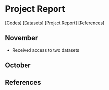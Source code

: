 # Project Report
[[Codes]]()   [[Datasets]]( vikasTmz.github.io/inriastars/Datasets.md
)
[[Project Report]]() [[References]]()
<Description>

## November
- Received access to two datasets

## October


## References
